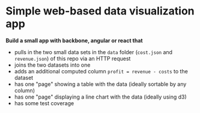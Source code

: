 # Simple web-based data visualization app

**Build a small app with backbone, angular or react that**
- pulls in the two small data sets in the `data` folder (`cost.json` and `revenue.json`) of this repo via an HTTP request
- joins the two datasets into one
- adds an additional computed column `profit = revenue - costs` to the dataset
- has one "page" showing a table with the data (ideally sortable by any column)
- has one "page" displaying a line chart with the data (ideally using d3)
- has some test coverage
